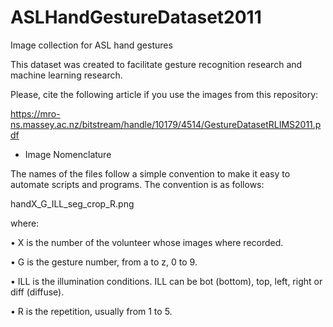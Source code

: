 # ASLHandGestureDataset2011
Image collection for ASL hand gestures

This dataset was created to facilitate gesture recognition research and machine learning research. 

Please, cite the following article if you use the images from this repository:

https://mro-ns.massey.ac.nz/bitstream/handle/10179/4514/GestureDatasetRLIMS2011.pdf

- Image Nomenclature
  
The names of the files follow a simple convention to make it easy to automate scripts and programs.
The convention is as follows:

handX_G_ILL_seg_crop_R.png

where:

• X is the number of the volunteer whose images where recorded.

• G is the gesture number, from a to z, 0 to 9.

• ILL is the illumination conditions. ILL can be bot (bottom), top, left, right or diff (diffuse).

• R is the repetition, usually from 1 to 5.

